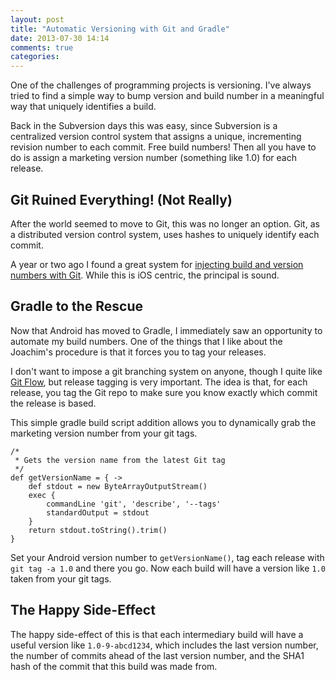 ```yaml
---
layout: post
title: "Automatic Versioning with Git and Gradle"
date: 2013-07-30 14:14
comments: true
categories: 
---
```

One of the challenges of programming projects is versioning.  I've always tried to find a simple way to bump version and build number in a meaningful way that uniquely identifies a build.

Back in the Subversion days this was easy, since Subversion is a centralized version control system that assigns a unique, incrementing revision number to each commit.  Free build numbers!  Then all you have to do is assign a marketing version number (something like 1.0) for each release.

## Git Ruined Everything! (Not Really)

After the world seemed to move to Git, this was no longer an option.  Git, as a distributed version control system, uses hashes to uniquely identify each commit.

<!-- more -->

A year or two ago I found a great system for [injecting build and version numbers with Git](http://webcache.googleusercontent.com/search?q=cache:HgjTAgG6DDwJ:stuff.bondo.net/post/7769890357/using-build-and-version-numbers-and-the-art-of+&cd=1&hl=en&ct=clnk&gl=us).  While this is iOS centric, the principal is sound.

## Gradle to the Rescue

Now that Android has moved to Gradle, I immediately saw an opportunity to automate my build numbers.  One of the things that I like about the Joachim's procedure is that it forces you to tag your releases.

I don't want to impose a git branching system on anyone, though I quite like [Git Flow](http://nvie.com/posts/a-successful-git-branching-model/), but release tagging is very important.  The idea is that, for each release, you tag the Git repo to make sure you know exactly which commit the release is based.

This simple gradle build script addition allows you to dynamically grab the marketing version number from your git tags.

	/*
	 * Gets the version name from the latest Git tag
	 */
	def getVersionName = { ->
	    def stdout = new ByteArrayOutputStream()
	    exec {
	        commandLine 'git', 'describe', '--tags'
	        standardOutput = stdout
	    }
	    return stdout.toString().trim()
	}

Set your Android version number to `getVersionName()`, tag each release with `git tag -a 1.0` and there you go.  Now each build will have a version like `1.0` taken from your git tags.

## The Happy Side-Effect

The happy side-effect of this is that each intermediary build will have a useful version like `1.0-9-abcd1234`, which includes the last version number, the number of commits ahead of the last version number, and the SHA1 hash of the commit that this build was made from.